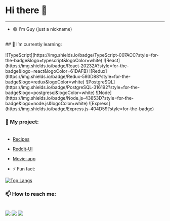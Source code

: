 # Hi there 👋
---
- 😄 I'm Guy (just a nickname)
<br />
## 🌱 I’m currently learning: <br /><br />
![TypeScript](https://img.shields.io/badge/TypeScript-007ACC?style=for-the-badge&logo=typescript&logoColor=white)
![React](https://img.shields.io/badge/React-20232A?style=for-the-badge&logo=react&logoColor=61DAFB)
![Redux](https://img.shields.io/badge/Redux-593D88?style=for-the-badge&logo=redux&logoColor=white)
![PostgreSQL](https://img.shields.io/badge/PostgreSQL-316192?style=for-the-badge&logo=postgresql&logoColor=white)
![Node](https://img.shields.io/badge/Node.js-43853D?style=for-the-badge&logo=node.js&logoColor=white)
![Express](https://img.shields.io/badge/Express.js-404D59?style=for-the-badge)

### 📖 My project: <br /><br />
- [Recipes](https://myfirstrecipes.netlify.app/)
- [Reddit-UI](https://reddit-ui-jth.netlify.app/)
- [Movie-app](https://movie-app-jth.netlify.app/)

- ⚡ Fun fact: 

[![Top Langs](https://github-readme-stats.vercel.app/api/top-langs/?username=jeerasakth&layout=compact)](https://github.com/anuraghazra/github-readme-stats)

### 📫 How to reach me: <br /><br />
[<img src="https://img.shields.io/badge/Facebook-Jeerasak G Todsungnern-blue">](https://www.facebook.com/jeerasak.todsungnern/)
[<img src="https://img.shields.io/badge/LINE-chiefguy-brightgreen">](https://line.me/ti/p/gEvhC82dVq)
[<img src="https://img.shields.io/badge/Email-Jeerasakg01%40Gmail.com-orange">](mailto:jeerasakg01@gmail.com)
